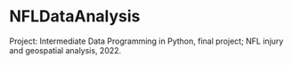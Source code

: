 # NFLDataAnalysis

Project: Intermediate Data Programming in Python, final project; NFL injury and geospatial analysis, 2022.
